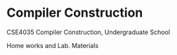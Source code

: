 # Compiler Construction
CSE4035 Compiler Construction, Undergraduate School

Home works and Lab. Materials
